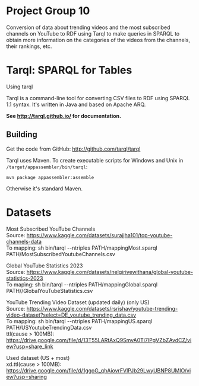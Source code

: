 # Project Group 10
Conversion of data about trending videos and the most subscribed channels on YouTube to RDF using Tarql to make queries in SPARQL to obtain more information on the categories of the videos from the channels, their rankings, etc.

# Tarql: SPARQL for Tables
Using tarql

Tarql is a command-line tool for converting CSV files to RDF using SPARQL 1.1 syntax. It's written in Java and based on Apache ARQ.

**See http://tarql.github.io/ for documentation.**

## Building

Get the code from GitHub: http://github.com/tarql/tarql

Tarql uses Maven. To create executable scripts for Windows and Unix in `/target/appassembler/bin/tarql`:

    mvn package appassembler:assemble

Otherwise it's standard Maven.

# Datasets
Most Subscribed YouTube Channels <br/>
Source: https://www.kaggle.com/datasets/surajjha101/top-youtube-channels-data <br/>
To mapping: sh bin/tarql --ntriples PATH/mappingMost.sparql PATH/MostSubscribedYoutubeChannels.csv

Global YouTube Statistics 2023 <br/>
Source: https://www.kaggle.com/datasets/nelgiriyewithana/global-youtube-statistics-2023 <br/>
To mapìng: sh bin/tarql --ntriples PATH/mappingGlobal.sparql PATH//GlobalYouTubeStatistics.csv

YouTube Trending Video Dataset (updated daily) (only US) <br/>
Source: https://www.kaggle.com/datasets/rsrishav/youtube-trending-video-dataset?select=DE_youtube_trending_data.csv <br/>
To mapping: sh bin/tarql --ntriples PATH/mappingUS.sparql PATH/USYoutubeTrendingData.csv <br/>
ttl(cause > 100MB): https://drive.google.com/file/d/13T55LARtAxQ9SmvA0Ti7IPgVZbZAvdCZ/view?usp=share_link

Used dataset (US + most) <br/>
xd.ttl(cause > 100MB): https://drive.google.com/file/d/1ggoG_qhAiovrFVlPJb29LwyUBNP8UMlO/view?usp=sharing
